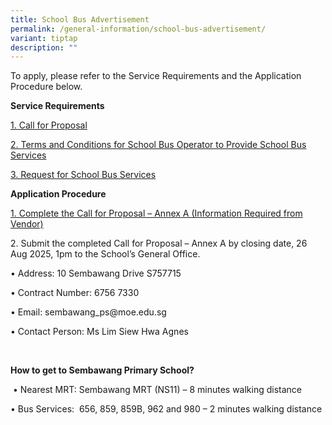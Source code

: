 ```yaml
---
title: School Bus Advertisement
permalink: /general-information/school-bus-advertisement/
variant: tiptap
description: ""
---
```

<p>To apply, please refer to the Service Requirements and the Application
Procedure below.</p>
<p></p>
<p><strong>Service Requirements</strong>
</p>
<p><a href="/files/1proposal.pdf" rel="noopener nofollow" target="_blank">1. Call for Proposal</a>
</p>
<p><a href="/files/2tc.pdf" rel="noopener nofollow" target="_blank">2. Terms and Conditions for School Bus Operator to Provide School Bus Services</a>
</p>
<p><a href="/files/3request.pdf" rel="noopener nofollow" target="_blank">3. Request for School Bus Services</a>
</p>
<p></p>
<p><strong>Application Procedure</strong>
</p>
<p><a href="/files/4Document.pdf" rel="noopener nofollow" target="_blank">1. Complete the Call for Proposal – Annex A (Information Required from Vendor)</a>
</p>
<p>2. Submit the completed Call for Proposal – Annex A by closing date, 26
Aug 2025, 1pm to the School’s General Office.</p>
<p>• Address: 10 Sembawang Drive S757715</p>
<p>• Contract Number: 6756 7330</p>
<p>• Email: <a rel="noopener noreferrer nofollow" target="_blank">sembawang_ps@moe.edu.sg</a>
</p>
<p>• Contact Person: Ms Lim Siew Hwa Agnes</p>
<p>&nbsp;</p>
<p><strong>How to get to Sembawang Primary School?</strong>
</p>
<p>&nbsp;• Nearest MRT: Sembawang MRT (NS11) – 8 minutes walking distance</p>
<p>• Bus Services:&nbsp; 656, 859, 859B, 962 and 980 – 2 minutes walking
distance</p>